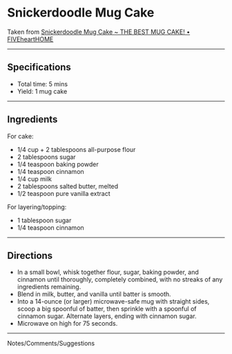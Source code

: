 # Snickerdoodle Mug Cake

Taken from
[Snickerdoodle Mug Cake ~ THE BEST MUG CAKE! • FIVEheartHOME](https://www.fivehearthome.com/snickerdoodle-mug-cake/)

---
## Specifications
- Total time: 5 mins
- Yield: 1 mug cake

---
## Ingredients

For cake:
- 1/4 cup + 2 tablespoons all-purpose flour
- 2 tablespoons sugar
- 1/4 teaspoon baking powder
- 1/4 teaspoon cinnamon
- 1/4 cup milk
- 2 tablespoons salted butter, melted
- 1/2 teaspoon pure vanilla extract

For layering/topping:
- 1 tablespoon sugar
- 1/4 teaspoon cinnamon

---
## Directions

- In a small bowl, whisk together flour, sugar, baking powder, and cinnamon until thoroughly, completely combined, with no streaks of any ingredients remaining. 
- Blend in milk, butter, and vanilla until batter is smooth. 
- Into a 14-ounce (or larger) microwave-safe mug with straight sides, scoop a big spoonful of batter, then sprinkle with a spoonful of cinnamon sugar. Alternate layers, ending with cinnamon sugar.
- Microwave on high for 75 seconds.

---
Notes/Comments/Suggestions


